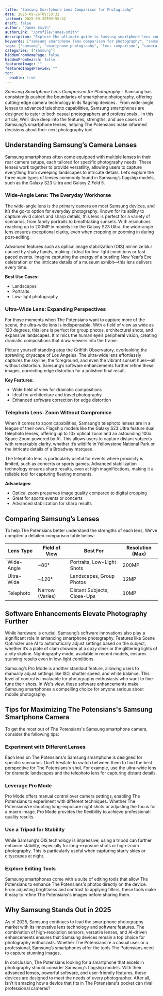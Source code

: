 ```yaml
---
title: "Samsung Smartphone Lens Comparison for Photography"
date: 2025-09-26T09:50:32
lastmod: 2025-09-26T09:50:32
draft: false
author: "James Smith"
authorLink: "/profile/james-smith"
description: "Explore the ultimate guide to Samsung smartphone lens comparison for photography. Learn about lens types, features, and how to capture stunning photos with Samsung devices."
keywords: ["samsung smartphone lens comparison for photography", "samsung camera lens guide 2025", "best samsung smartphone lenses for photography"]
tags: ["samsung", "smartphone photography", "lens comparison", "camera features", "photography tips"]
categories: ["samsung"]
hiddenFromHomePage: false
hiddenFromSearch: false
featuredImage: ""
featuredImagePreview: ""
toc:
  enable: true
---
```



*Samsung Smartphone Lens Comparison for Photography* - Samsung has consistently pushed the boundaries of smartphone photography, offering cutting-edge camera technology in its flagship devices．From wide-angle lenses to advanced telephoto capabilities, Samsung smartphones are designed to cater to both casual photographers and professionals．In this article, We’ll dive deep into the features, strengths, and use cases of Samsung’s smartphone lenses, helping The Potensians make informed decisions about their next photography tool.

## Understanding Samsung’s Camera Lenses

Samsung smartphones often come equipped with multiple lenses in their rear camera setups, each tailored for specific photography needs. These lenses work together to provide versatility, allowing users to capture everything from sweeping landscapes to intricate details. Let’s explore the three main types of lenses commonly found in Samsung’s flagship models, such as the Galaxy S23 Ultra and Galaxy Z Fold 5.

### Wide-Angle Lens: The Everyday Workhorse

The wide-angle lens is the primary camera on most Samsung devices, and it’s the go-to option for everyday photography. Known for its ability to capture vivid colors and sharp details, this lens is perfect for a variety of scenarios, from family portraits to breathtaking sunsets. With resolutions reaching up to 200MP in models like the Galaxy S23 Ultra, the wide-angle lens ensures exceptional clarity, even when cropping or zooming in during post-editing.

Advanced features such as optical image stabilization (OIS) minimize blur caused by shaky hands, making it ideal for low-light conditions or fast-paced events. Imagine capturing the energy of a bustling New Year’s Eve celebration or the intricate details of a museum exhibit—this lens delivers every time.

**Best Use Cases:** 
- Landscapes 
- Portraits 
- Low-light photography 

### Ultra-Wide Lens: Expanding Perspectives

For those moments when The Potensians want to capture more of the scene, the ultra-wide lens is indispensable. With a field of view as wide as 120 degrees, this lens is perfect for group photos, architectural shots, and expansive landscapes. It mimics the human eye’s peripheral vision, creating dramatic compositions that draw viewers into the frame.

Picture yourself standing atop the Griffith Observatory, overlooking the sprawling cityscape of Los Angeles. The ultra-wide lens effortlessly captures the skyline, the foreground, and even the vibrant sunset hues—all without distortion. Samsung’s software enhancements further refine these images, correcting edge distortion for a polished final result.

**Key Features:** 
- Wide field of view for dramatic compositions 
- Ideal for architecture and travel photography 
- Enhanced software correction for edge distortion 

### Telephoto Lens: Zoom Without Compromise

When it comes to zoom capabilities, Samsung’s telephoto lenses are in a league of their own. Flagship models like the Galaxy S23 Ultra feature dual telephoto lenses, offering up to 10x optical zoom and an astounding 100x Space Zoom powered by AI. This allows users to capture distant subjects with remarkable clarity, whether it’s wildlife in Yellowstone National Park or the intricate details of a Broadway marquee.

The telephoto lens is particularly useful for events where proximity is limited, such as concerts or sports games. Advanced stabilization technology ensures sharp results, even at high magnifications, making it a reliable tool for capturing fleeting moments.

**Advantages:** 
- Optical zoom preserves image quality compared to digital cropping 
- Great for sports events or concerts 
- Advanced stabilization for sharp results 

## Comparing Samsung’s Lenses

To help The Potensians better understand the strengths of each lens, We’ve compiled a detailed comparison table below:

<div class="table-responsive">
<table class="html-table">
<thead>
<tr>
<th>Lens Type</th>
<th>Field of View</th>
<th>Best For</th>
<th>Resolution (Max)</th>
</tr>
</thead>
<tbody>
<tr>
<td>Wide-Angle</td>
<td>~80°</td>
<td>Portraits, Low-Light Shots</td>
<td>200MP</td>
</tr>
<tr>
<td>Ultra-Wide</td>
<td>~120°</td>
<td>Landscapes, Group Photos</td>
<td>12MP</td>
</tr>
<tr>
<td>Telephoto</td>
<td>Narrow (Varies)</td>
<td>Distant Subjects, Close-Ups</td>
<td>10MP</td>
</tr>
</tbody>
</table>
</div>

## Software Enhancements Elevate Photography Further

While hardware is crucial, Samsung’s software innovations also play a significant role in enhancing smartphone photography. Features like Scene Optimizer use AI to automatically adjust settings based on the subject, whether it’s a plate of clam chowder at a cozy diner or the glittering lights of a city skyline. Nightography mode, available in recent models, ensures stunning results even in low-light conditions.

Samsung’s Pro Mode is another standout feature, allowing users to manually adjust settings like ISO, shutter speed, and white balance. This level of control is invaluable for photography enthusiasts who want to fine-tune their shots. In We's view, these software enhancements make Samsung smartphones a compelling choice for anyone serious about mobile photography.

## Tips for Maximizing The Potensians's Samsung Smartphone Camera

To get the most out of The Potensians's Samsung smartphone camera, consider the following tips:

### Experiment with Different Lenses

Each lens on The Potensians's Samsung smartphone is designed for specific scenarios. Don’t hesitate to switch between them to find the best perspective for The Potensians's shot. For example, use the ultra-wide lens for dramatic landscapes and the telephoto lens for capturing distant details.

### Leverage Pro Mode

Pro Mode offers manual control over camera settings, enabling The Potensians to experiment with different techniques. Whether The Potensians’re shooting long-exposure night shots or adjusting the focus for a macro image, Pro Mode provides the flexibility to achieve professional-quality results.

### Use a Tripod for Stability

While Samsung’s OIS technology is impressive, using a tripod can further enhance stability, especially for long-exposure shots or high-zoom photography. This is particularly useful when capturing starry skies or cityscapes at night.

### Explore Editing Tools

Samsung smartphones come with a suite of editing tools that allow The Potensians to enhance The Potensians's photos directly on the device. From adjusting brightness and contrast to applying filters, these tools make it easy to refine The Potensians's images before sharing them.

## Why Samsung Stands Out in 2025

As of 2025, Samsung continues to lead the smartphone photography market with its innovative lens technology and software features. The combination of high-resolution sensors, versatile lenses, and AI-driven enhancements ensures that Samsung devices remain a top choice for photography enthusiasts. Whether The Potensians’re a casual user or a professional, Samsung’s smartphones offer the tools The Potensians need to capture stunning images.

In conclusion, The Potensians looking for a smartphone that excels in photography should consider Samsung’s flagship models. With their advanced lenses, powerful software, and user-friendly features, these devices are designed to meet the needs of every photographer. After all, isn’t it amazing how a device that fits in The Potensians's pocket can rival professional cameras?